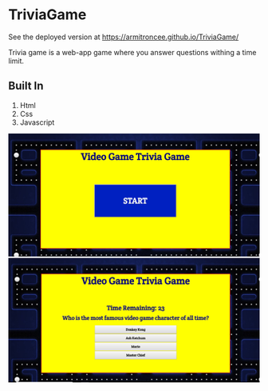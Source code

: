 # TriviaGame

See the deployed version at https://armitroncee.github.io/TriviaGame/

Trivia game is a web-app game where you answer questions withing a time limit.

## Built In

1. Html
2. Css
3. Javascript

![site](/screenshots/screen1.JPG)
![site](/screenshots/screen2.JPG)